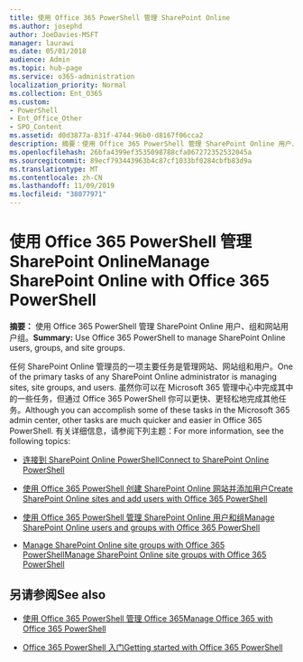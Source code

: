 ```yaml
---
title: 使用 Office 365 PowerShell 管理 SharePoint Online
ms.author: josephd
author: JoeDavies-MSFT
manager: laurawi
ms.date: 05/01/2018
audience: Admin
ms.topic: hub-page
ms.service: o365-administration
localization_priority: Normal
ms.collection: Ent_O365
ms.custom:
- PowerShell
- Ent_Office_Other
- SPO_Content
ms.assetid: d0d3877a-831f-4744-96b0-d8167f06cca2
description: 摘要：使用 Office 365 PowerShell 管理 SharePoint Online 用户、组和网站组。
ms.openlocfilehash: 26bfa4399ef3535098788cfa067272352532045a
ms.sourcegitcommit: 89ecf793443963b4c87cf1033bf0284cbfb83d9a
ms.translationtype: MT
ms.contentlocale: zh-CN
ms.lasthandoff: 11/09/2019
ms.locfileid: "38077971"
---
```

# <a name="manage-sharepoint-online-with-office-365-powershell"></a><span data-ttu-id="107d8-103">使用 Office 365 PowerShell 管理 SharePoint Online</span><span class="sxs-lookup"><span data-stu-id="107d8-103">Manage SharePoint Online with Office 365 PowerShell</span></span>

 <span data-ttu-id="107d8-104">**摘要：** 使用 Office 365 PowerShell 管理 SharePoint Online 用户、组和网站用户组。</span><span class="sxs-lookup"><span data-stu-id="107d8-104">**Summary:** Use Office 365 PowerShell to manage SharePoint Online users, groups, and site groups.</span></span>
  
<span data-ttu-id="107d8-105">任何 SharePoint Online 管理员的一项主要任务是管理网站、网站组和用户。</span><span class="sxs-lookup"><span data-stu-id="107d8-105">One of the primary tasks of any SharePoint Online administrator is managing sites, site groups, and users.</span></span> <span data-ttu-id="107d8-106">虽然你可以在 Microsoft 365 管理中心中完成其中的一些任务，但通过 Office 365 PowerShell 你可以更快、更轻松地完成其他任务。</span><span class="sxs-lookup"><span data-stu-id="107d8-106">Although you can accomplish some of these tasks in the Microsoft 365 admin center, other tasks are much quicker and easier in Office 365 PowerShell.</span></span> <span data-ttu-id="107d8-107">有关详细信息，请参阅下列主题：</span><span class="sxs-lookup"><span data-stu-id="107d8-107">For more information, see the following topics:</span></span>

- [<span data-ttu-id="107d8-108">连接到 SharePoint Online PowerShell</span><span class="sxs-lookup"><span data-stu-id="107d8-108">Connect to SharePoint Online PowerShell</span></span>](https://docs.microsoft.com/powershell/sharepoint/sharepoint-online/connect-sharepoint-online?view=sharepoint-ps)
  
- [<span data-ttu-id="107d8-109">使用 Office 365 PowerShell 创建 SharePoint Online 网站并添加用户</span><span class="sxs-lookup"><span data-stu-id="107d8-109">Create SharePoint Online sites and add users with Office 365 PowerShell</span></span>](create-sharepoint-sites-and-add-users-with-powershell.md)
    
- [<span data-ttu-id="107d8-110">使用 Office 365 PowerShell 管理 SharePoint Online 用户和组</span><span class="sxs-lookup"><span data-stu-id="107d8-110">Manage SharePoint Online users and groups with Office 365 PowerShell</span></span>](manage-sharepoint-users-and-groups-with-powershell.md)
    
- [<span data-ttu-id="107d8-111">Manage SharePoint Online site groups with Office 365 PowerShell</span><span class="sxs-lookup"><span data-stu-id="107d8-111">Manage SharePoint Online site groups with Office 365 PowerShell</span></span>](manage-sharepoint-site-groups-with-powershell.md)
    
## <a name="see-also"></a><span data-ttu-id="107d8-112">另请参阅</span><span class="sxs-lookup"><span data-stu-id="107d8-112">See also</span></span>

- [<span data-ttu-id="107d8-113">使用 Office 365 PowerShell 管理 Office 365</span><span class="sxs-lookup"><span data-stu-id="107d8-113">Manage Office 365 with Office 365 PowerShell</span></span>](manage-office-365-with-office-365-powershell.md)

- [<span data-ttu-id="107d8-114">Office 365 PowerShell 入门</span><span class="sxs-lookup"><span data-stu-id="107d8-114">Getting started with Office 365 PowerShell</span></span>](getting-started-with-office-365-powershell.md)

